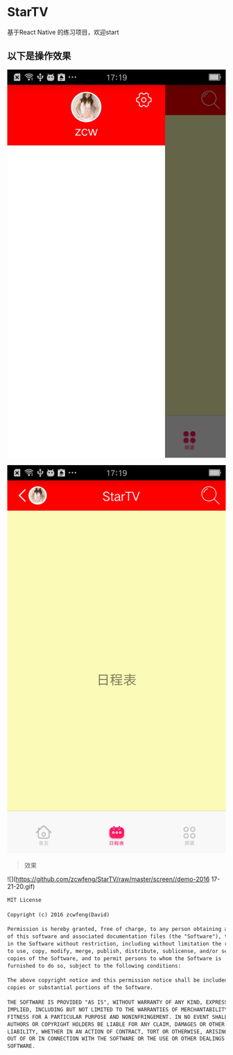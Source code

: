 # StarTV
基于React Native 的练习项目，欢迎start

## 以下是操作效果


![](https://raw.githubusercontent.com/zcwfeng/StarTV/master/screen/demo1.jpg)


![](https://github.com/zcwfeng/StarTV/raw/master/screen//demo2.jpg)

> 效果

![](https://github.com/zcwfeng/StarTV/raw/master/screen//demo-2016 17-21-20.gif)


``` xml
MIT License

Copyright (c) 2016 zcwfeng(David)

Permission is hereby granted, free of charge, to any person obtaining a copy
of this software and associated documentation files (the "Software"), to deal
in the Software without restriction, including without limitation the rights
to use, copy, modify, merge, publish, distribute, sublicense, and/or sell
copies of the Software, and to permit persons to whom the Software is
furnished to do so, subject to the following conditions:

The above copyright notice and this permission notice shall be included in all
copies or substantial portions of the Software.

THE SOFTWARE IS PROVIDED "AS IS", WITHOUT WARRANTY OF ANY KIND, EXPRESS OR
IMPLIED, INCLUDING BUT NOT LIMITED TO THE WARRANTIES OF MERCHANTABILITY,
FITNESS FOR A PARTICULAR PURPOSE AND NONINFRINGEMENT. IN NO EVENT SHALL THE
AUTHORS OR COPYRIGHT HOLDERS BE LIABLE FOR ANY CLAIM, DAMAGES OR OTHER
LIABILITY, WHETHER IN AN ACTION OF CONTRACT, TORT OR OTHERWISE, ARISING FROM,
OUT OF OR IN CONNECTION WITH THE SOFTWARE OR THE USE OR OTHER DEALINGS IN THE
SOFTWARE.
```
